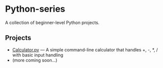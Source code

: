 # Python-series

A collection of beginner-level Python projects.

## Projects

- [Calculator.py](Python-series/CLI/Calculator.py) — A simple command-line calculator that handles +, -, *, / with basic input handling
- (more coming soon...)
